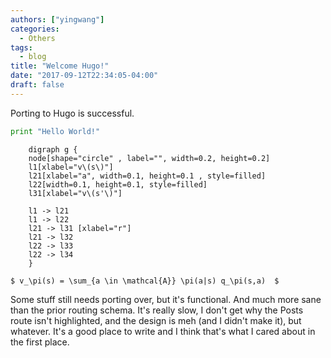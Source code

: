 ```yaml
---
authors: ["yingwang"]
categories:
  - Others
tags:
  - blog
title: "Welcome Hugo!"
date: "2017-09-12T22:34:05-04:00"
draft: false
---
```


Porting to Hugo is successful.

```python
print "Hello World!"
```

```viz-dot
    digraph g {
    node[shape="circle" , label="", width=0.2, height=0.2]
    l1[xlabel="v\(s\)"]
    l21[xlabel="a", width=0.1, height=0.1 , style=filled]
    l22[width=0.1, height=0.1, style=filled]
    l31[xlabel="v\(s'\)"]

    l1 -> l21
    l1 -> l22
    l21 -> l31 [xlabel="r"]
    l21 -> l32
    l22 -> l33
    l22 -> l34
    }
```

`$ v_\pi(s) = \sum_{a \in \mathcal{A}} \pi(a|s) q_\pi(s,a)  $`

Some stuff still needs porting over, but it's functional. And much more sane than the prior routing schema. It's really slow, I don't get why the Posts route isn't highlighted, and the design is meh (and I didn't make it), but whatever. It's a good place to write and I think that's what I cared about in the first place.
